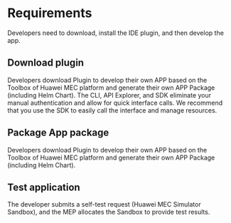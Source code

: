# Requirements

Developers need to download, install the IDE plugin, and then develop the app.

## Download plugin

Developers download Plugin to develop their own APP based on the Toolbox of Huawei MEC platform and generate their own APP Package (including Helm Chart).
The CLI, API Explorer, and SDK eliminate your manual authentication and allow for quick interface calls. We recommend that you use the SDK to easily call the interface and manage resources.

## Package App package

Developers download Plugin to develop their own APP based on the Toolbox of Huawei MEC platform and generate their own APP Package (including Helm Chart).

## Test application

The developer submits a self-test request (Huawei MEC Simulator Sandbox), and the MEP allocates the Sandbox to provide test results.


